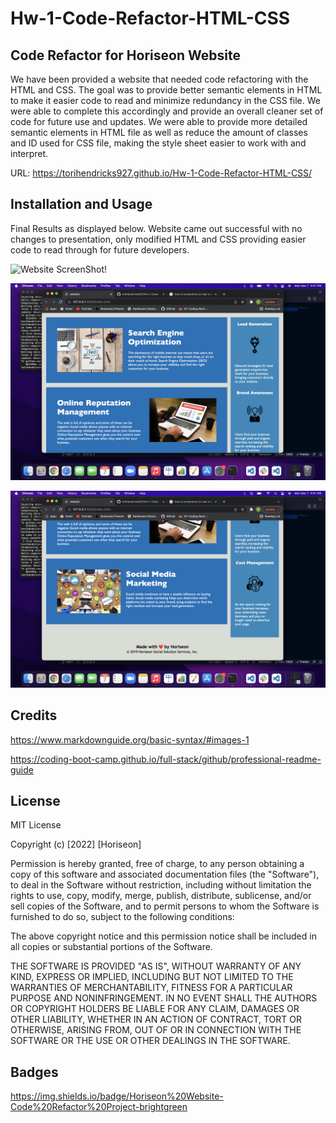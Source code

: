# Hw-1-Code-Refactor-HTML-CSS

## Code Refactor for Horiseon Website
We have been provided a website that needed code refactoring with the HTML and CSS. The goal was to provide better semantic elements in HTML to make it easier code to read and minimize redundancy in the CSS file. 
We were able to complete this accordingly and provide an overall cleaner set of code for future use and updates. We were able to provide more detailed semantic elements in HTML file as well as reduce the amount of classes and ID used for CSS file, making the style sheet easier to work with and interpret.

URL: https://torihendricks927.github.io/Hw-1-Code-Refactor-HTML-CSS/

## Installation and Usage

Final Results as displayed below. Website came out successful with no changes to presentation, only modified HTML and CSS providing easier code to read through for future developers.

![Website ScreenShot!](/assets/images/Screen%20Shot%202022-03-07%20at%204.40.57%20PM.png)

![Website Screenshot!](/assets/images/Screen%20Shot%202022-03-07%20at%204.41.05%20PM.png)

![Website Screenshot!](/assets/images/Screen%20Shot%202022-03-07%20at%204.41.13%20PM.png)


## Credits

https://www.markdownguide.org/basic-syntax/#images-1

https://coding-boot-camp.github.io/full-stack/github/professional-readme-guide


## License

MIT License

Copyright (c) [2022] [Horiseon]

Permission is hereby granted, free of charge, to any person obtaining a copy
of this software and associated documentation files (the "Software"), to deal
in the Software without restriction, including without limitation the rights
to use, copy, modify, merge, publish, distribute, sublicense, and/or sell
copies of the Software, and to permit persons to whom the Software is
furnished to do so, subject to the following conditions:

The above copyright notice and this permission notice shall be included in all
copies or substantial portions of the Software.

THE SOFTWARE IS PROVIDED "AS IS", WITHOUT WARRANTY OF ANY KIND, EXPRESS OR
IMPLIED, INCLUDING BUT NOT LIMITED TO THE WARRANTIES OF MERCHANTABILITY,
FITNESS FOR A PARTICULAR PURPOSE AND NONINFRINGEMENT. IN NO EVENT SHALL THE
AUTHORS OR COPYRIGHT HOLDERS BE LIABLE FOR ANY CLAIM, DAMAGES OR OTHER
LIABILITY, WHETHER IN AN ACTION OF CONTRACT, TORT OR OTHERWISE, ARISING FROM,
OUT OF OR IN CONNECTION WITH THE SOFTWARE OR THE USE OR OTHER DEALINGS IN THE
SOFTWARE.


## Badges
https://img.shields.io/badge/Horiseon%20Website-Code%20Refactor%20Project-brightgreen


